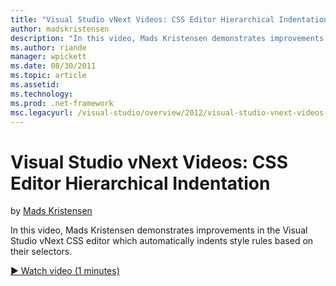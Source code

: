 ```yaml
---
title: "Visual Studio vNext Videos: CSS Editor Hierarchical Indentation | Microsoft Docs"
author: madskristensen
description: "In this video, Mads Kristensen demonstrates improvements in the Visual Studio vNext CSS editor which automatically indents style rules based on their selecto..."
ms.author: riande
manager: wpickett
ms.date: 08/30/2011
ms.topic: article
ms.assetid: 
ms.technology: 
ms.prod: .net-framework
msc.legacyurl: /visual-studio/overview/2012/visual-studio-vnext-videos-css-editor-hierarchical-indentation
---
```

Visual Studio vNext Videos: CSS Editor Hierarchical Indentation
====================
by [Mads Kristensen](https://github.com/madskristensen)

In this video, Mads Kristensen demonstrates improvements in the Visual Studio vNext CSS editor which automatically indents style rules based on their selectors.

[&#9654; Watch video (1 minutes)](https://channel9.msdn.com/Blogs/ASP-NET-Site-Videos/visual-studio-vnext-videos-css-editor-hierarchical-indentation)
